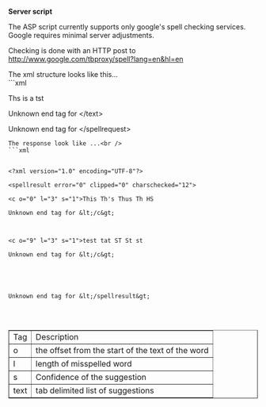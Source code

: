 <p><strong>Server script</strong> </p><p>The ASP script currently supports only google's spell checking services. Google requires minimal server adjustments.</p>

<p>Checking is done with an HTTP post to <a href='http://www.google.com/tbproxy/spell?lang=en&hl=en'>http://www.google.com/tbproxy/spell?lang=en&amp;hl=en</a></p>
The xml structure looks like this...<br />
```xml


<?xml version="1.0" encoding="utf-8" ?>

<spellrequest textalreadyclipped="0" ignoredups="0" ignoredigits="1" ignoreallcaps="1">

<text>Ths is a tst

Unknown end tag for &lt;/text&gt;





Unknown end tag for &lt;/spellrequest&gt;


```
The response look like ...<br />
```xml


<?xml version="1.0" encoding="UTF-8"?>

<spellresult error="0" clipped="0" charschecked="12">

<c o="0" l="3" s="1">This Th's Thus Th HS

Unknown end tag for &lt;/c&gt;



<c o="9" l="3" s="1">test tat ST St st

Unknown end tag for &lt;/c&gt;





Unknown end tag for &lt;/spellresult&gt;


```
<br />


<table border='1'>
<tbody>
<tr>
<td>Tag</td>
<td>Description</td>
</tr>
<tr>
<td>o</td>
<td>the offset from the start of the text of the word</td>
</tr>
<tr>
<td>l</td>
<td>length of misspelled word</td>
</tr>
<tr>
<td>s</td>
<td>Confidence of the suggestion</td>
</tr>
<tr>
<td>text</td>
<td>tab delimited list of suggestions</td>
</tr>
</tbody>
</table>